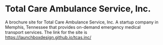 # Total Care Ambulance Service, Inc.
A brochure site for Total Care Ambulance Service, Inc. A startup company in Memphis, Tennessee that provides on-demand emergency medical transport services.
The link for the site is https://launchboxdesign.github.io/tcas.inc/
